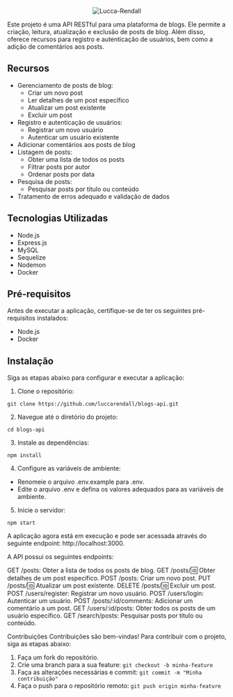 <div align="center">
<img src="https://i.ibb.co/gJN1st9/Lucca-Rendall.png" alt="Lucca-Rendall">  
</div>

Este projeto é uma API RESTful para uma plataforma de blogs. Ele permite a criação, leitura, atualização e exclusão de posts de blog. Além disso, oferece recursos para registro e autenticação de usuários, bem como a adição de comentários aos posts.

## Recursos

- Gerenciamento de posts de blog:
  - Criar um novo post
  - Ler detalhes de um post específico
  - Atualizar um post existente
  - Excluir um post
- Registro e autenticação de usuários:
  - Registrar um novo usuário
  - Autenticar um usuário existente
- Adicionar comentários aos posts de blog
- Listagem de posts:
  - Obter uma lista de todos os posts
  - Filtrar posts por autor
  - Ordenar posts por data
- Pesquisa de posts:
  - Pesquisar posts por título ou conteúdo
- Tratamento de erros adequado e validação de dados

## Tecnologias Utilizadas

- Node.js
- Express.js
- MySQL
- Sequelize
- Nodemon
- Docker

## Pré-requisitos

Antes de executar a aplicação, certifique-se de ter os seguintes pré-requisitos instalados:

- Node.js
- Docker

## Instalação

Siga as etapas abaixo para configurar e executar a aplicação:

1. Clone o repositório:

```
git clone https://github.com/luccarendall/blogs-api.git
```
2. Navegue até o diretório do projeto:
```
cd blogs-api
```

3. Instale as dependências:
```
npm install
```

4. Configure as variáveis de ambiente:

- Renomeie o arquivo .env.example para .env.  
- Edite o arquivo .env e defina os valores adequados para as variáveis de ambiente.

5. Inicie o servidor:
```
npm start
```
A aplicação agora está em execução e pode ser acessada através do seguinte endpoint: http://localhost:3000.

A API possui os seguintes endpoints:

GET /posts: Obter a lista de todos os posts de blog.
GET /posts/:id: Obter detalhes de um post específico.
POST /posts: Criar um novo post.
PUT /posts/:id: Atualizar um post existente.
DELETE /posts/:id: Excluir um post.
POST /users/register: Registrar um novo usuário.
POST /users/login: Autenticar um usuário.
POST /posts/:id/comments: Adicionar um comentário a um post.
GET /users/:id/posts: Obter todos os posts de um usuário específico.
GET /search/posts: Pesquisar posts por título ou conteúdo.

Contribuições
Contribuições são bem-vindas! Para contribuir com o projeto, siga as etapas abaixo:

1. Faça um fork do repositório.
2. Crie uma branch para a sua feature:
```git checkout -b minha-feature```
3. Faça as alterações necessárias e commit:
```git commit -m "Minha contribuição"```
4. Faça o push para o repositório remoto:
```git push origin minha-feature```
